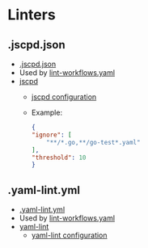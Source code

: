 # Linters

## .jscpd.json

- [.jscpd.json]
- Used by [lint-workflows.yaml]
- [jscpd]
  - [jscpd configuration]
  - Example:

      ```json
      {
      "ignore": [
          "**/*.go,**/go-test*.yaml"
      ],
      "threshold": 10
      }
      ```

## .yaml-lint.yml

- [.yaml-lint.yml]
- Used by [lint-workflows.yaml]
- [yaml-lint]
  - [yaml-lint configuration]

[.jscpd.json]: .jscpd.json
[.yaml-lint.yml]: .yaml-lint.yml
[jscpd configuration]: https://github.com/kucherenko/jscpd/tree/master/apps/jscpd#options
[jscpd]: https://github.com/kucherenko/jscpd
[lint-workflows.yaml]: ../workflows/README.md#lint-workflowsyaml
[yaml-lint configuration]: https://yamllint.readthedocs.io/en/stable/configuration.html
[yaml-lint]: https://github.com/adrienverge/yamllint
